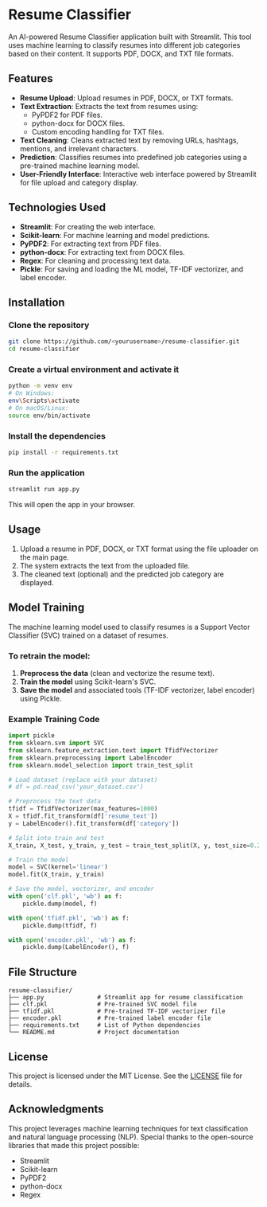 # Resume Classifier

An AI-powered Resume Classifier application built with Streamlit. This tool uses machine learning to classify resumes into different job categories based on their content. It supports PDF, DOCX, and TXT file formats.

## Features

- **Resume Upload**: Upload resumes in PDF, DOCX, or TXT formats.
- **Text Extraction**: Extracts the text from resumes using:
  - PyPDF2 for PDF files.
  - python-docx for DOCX files.
  - Custom encoding handling for TXT files.
- **Text Cleaning**: Cleans extracted text by removing URLs, hashtags, mentions, and irrelevant characters.
- **Prediction**: Classifies resumes into predefined job categories using a pre-trained machine learning model.
- **User-Friendly Interface**: Interactive web interface powered by Streamlit for file upload and category display.

## Technologies Used

- **Streamlit**: For creating the web interface.
- **Scikit-learn**: For machine learning and model predictions.
- **PyPDF2**: For extracting text from PDF files.
- **python-docx**: For extracting text from DOCX files.
- **Regex**: For cleaning and processing text data.
- **Pickle**: For saving and loading the ML model, TF-IDF vectorizer, and label encoder.

## Installation

### Clone the repository

```bash
git clone https://github.com/<yourusername>/resume-classifier.git
cd resume-classifier
```

### Create a virtual environment and activate it

```bash
python -m venv env
# On Windows:
env\Scripts\activate
# On macOS/Linux:
source env/bin/activate
```

### Install the dependencies

```bash
pip install -r requirements.txt
```

### Run the application

```bash
streamlit run app.py
```

This will open the app in your browser.

## Usage

1. Upload a resume in PDF, DOCX, or TXT format using the file uploader on the main page.
2. The system extracts the text from the uploaded file.
3. The cleaned text (optional) and the predicted job category are displayed.

## Model Training

The machine learning model used to classify resumes is a Support Vector Classifier (SVC) trained on a dataset of resumes.

### To retrain the model:

1. **Preprocess the data** (clean and vectorize the resume text).
2. **Train the model** using Scikit-learn's SVC.
3. **Save the model** and associated tools (TF-IDF vectorizer, label encoder) using Pickle.

### Example Training Code

```python
import pickle
from sklearn.svm import SVC
from sklearn.feature_extraction.text import TfidfVectorizer
from sklearn.preprocessing import LabelEncoder
from sklearn.model_selection import train_test_split

# Load dataset (replace with your dataset)
# df = pd.read_csv('your_dataset.csv')

# Preprocess the text data
tfidf = TfidfVectorizer(max_features=1000)
X = tfidf.fit_transform(df['resume_text'])
y = LabelEncoder().fit_transform(df['category'])

# Split into train and test
X_train, X_test, y_train, y_test = train_test_split(X, y, test_size=0.2)

# Train the model
model = SVC(kernel='linear')
model.fit(X_train, y_train)

# Save the model, vectorizer, and encoder
with open('clf.pkl', 'wb') as f:
    pickle.dump(model, f)

with open('tfidf.pkl', 'wb') as f:
    pickle.dump(tfidf, f)

with open('encoder.pkl', 'wb') as f:
    pickle.dump(LabelEncoder(), f)
```

## File Structure

```plaintext
resume-classifier/
├── app.py               # Streamlit app for resume classification
├── clf.pkl              # Pre-trained SVC model file
├── tfidf.pkl            # Pre-trained TF-IDF vectorizer file
├── encoder.pkl          # Pre-trained label encoder file
├── requirements.txt     # List of Python dependencies
└── README.md            # Project documentation
```

## License

This project is licensed under the MIT License. See the [LICENSE](LICENSE) file for details.

## Acknowledgments

This project leverages machine learning techniques for text classification and natural language processing (NLP). Special thanks to the open-source libraries that made this project possible:

- Streamlit
- Scikit-learn
- PyPDF2
- python-docx
- Regex

